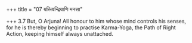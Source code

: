+++
title = "07 यस्त्विन्द्रियाणि मनसा"

+++
3.7 But, O Arjuna! All honour to him whose mind controls his senses, for
he is thereby beginning to practise Karma-Yoga, the Path of Right
Action, keeping himself always unattached.
